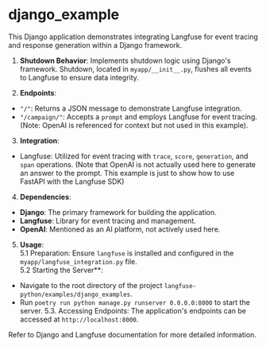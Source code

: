 # django_example

This Django application demonstrates integrating Langfuse for event tracing and response generation within a Django framework.

1. **Shutdown Behavior**: Implements shutdown logic using Django's framework. Shutdown, located in `myapp/__init__.py`, flushes all events to Langfuse to ensure data integrity.

2. **Endpoints**:
- `"/"`: Returns a JSON message to demonstrate Langfuse integration.
- `"/campaign/"`: Accepts a `prompt` and employs Langfuse for event tracing. (Note: OpenAI is referenced for context but not used in this example).

3. **Integration**:
- Langfuse: Utilized for event tracing with `trace`, `score`, `generation`, and `span` operations. (Note that OpenAI is not actually used here to generate an answer to the prompt. This example is just to show how to use FastAPI with the Langfuse SDK)

4. **Dependencies**:
- **Django**: The primary framework for building the application.
- **Langfuse**: Library for event tracing and management.
- **OpenAI**: Mentioned as an AI platform, not actively used here.

5. **Usage**:<br>
5.1 Preparation: Ensure `langfuse` is installed and configured in the `myapp/langfuse_integration.py` file.<br>
5.2 Starting the Server**:<br>
- Navigate to the root directory of the project `langfuse-python/examples/django_examples`.
- Run `poetry run python manage.py runserver 0.0.0.0:8000` to start the server.
5.3. Accessing Endpoints: The application's endpoints can be accessed at `http://localhost:8000`.

Refer to Django and Langfuse documentation for more detailed information.
